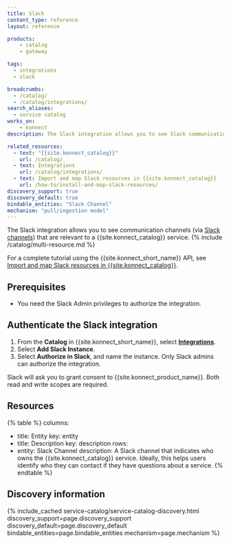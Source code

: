 ```yaml
---
title: Slack
content_type: reference
layout: reference

products:
    - catalog
    - gateway

tags:
  - integrations
  - slack

breadcrumbs:
  - /catalog/
  - /catalog/integrations/
search_aliases:
  - service catalog
works_on:
    - konnect
description: The Slack integration allows you to see Slack communication channels that are relevant to a {{site.konnect_catalog}} service.

related_resources:
  - text: "{{site.konnect_catalog}}"
    url: /catalog/
  - text: Integrations
    url: /catalog/integrations/
  - text: Import and map Slack resources in {{site.konnect_catalog}}
    url: /how-to/install-and-map-slack-resources/
discovery_support: true
discovery_default: true
bindable_entities: "Slack Channel"
mechanism: "pull/ingestion model"
---
```



The Slack integration allows you to see communication channels (via [Slack channels](https://slack.com/help/articles/360017938993-What-is-a-channel)) that are relevant to a {{site.konnect_catalog}} service.
{% include /catalog/multi-resource.md %}

For a complete tutorial using the {{site.konnect_short_name}} API, see [Import and map Slack resources in {{site.konnect_catalog}}](/how-to/install-and-map-slack-resources/).

## Prerequisites

* You need the Slack Admin privileges to authorize the integration.

## Authenticate the Slack integration

1. From the **Catalog** in {{site.konnect_short_name}}, select **[Integrations](https://cloud.konghq.com/us/service-catalog/integrations)**.
2. Select **Add Slack Instance**.
3. Select **Authorize in Slack**, and name the instance.
   Only Slack admins can authorize the integration.

Slack will ask you to grant consent to {{site.konnect_product_name}}. Both read and write scopes are required.

## Resources

<!--vale off-->
{% table %}
columns:
  - title: Entity
    key: entity
  - title: Description
    key: description
rows:
  - entity: Slack Channel 
    description: 
       A Slack channel that indicates who owns the {{site.konnect_catalog}} service. Ideally, this helps users identify who they can contact if they have questions about a service.
{% endtable %}
<!--vale on-->

## Discovery information

<!-- vale off-->

{% include_cached service-catalog/service-catalog-discovery.html 
   discovery_support=page.discovery_support
   discovery_default=page.discovery_default
   bindable_entities=page.bindable_entities
   mechanism=page.mechanism %}

<!-- vale on-->
